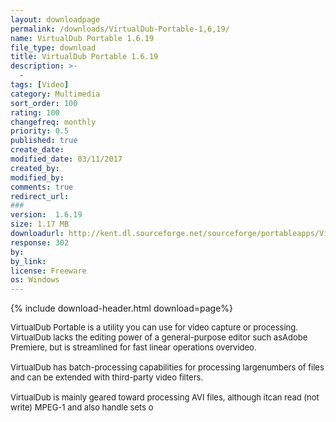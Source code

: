 ```yaml
---
layout: downloadpage
permalink: /downloads/VirtualDub-Portable-1,6,19/
name: VirtualDub Portable 1.6.19
file_type: download
title: VirtualDub Portable 1.6.19
description: >-
  -
tags: [Video]
category: Multimedia
sort_order: 100
rating: 100
changefreq: monthly
priority: 0.5
published: true
create_date: 
modified_date: 03/11/2017
created_by: 
modified_by: 
comments: true
redirect_url: 
### 
version:  1.6.19
size: 1.17 MB
downloadurl: http://kent.dl.sourceforge.net/sourceforge/portableapps/VirtualDub_Portable_1.6.19.paf.exe
response: 302
by: 
by_link: 
license: Freeware
os: Windows
---
```


{% include download-header.html download=page%}

<p style="fix-download-text !important">
<p><font size="2"><p>VirtualDub Portable is a utility you can use for video capture or processing. <br />
VirtualDub lacks the editing power of a general-purpose editor such asAdobe Premiere, but is streamlined for fast linear operations overvideo.<br />
<br />
VirtualDub has batch-processing capabilities for processing largenumbers of files and can be extended with third-party video filters. <br />
<br />
VirtualDub is mainly geared toward processing AVI files, although itcan read (not write) MPEG-1 and also handle sets o</p></p></p>
